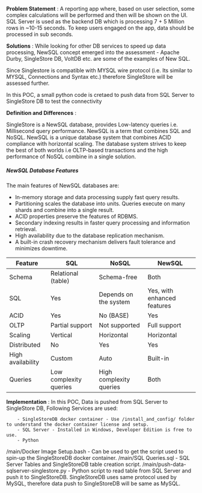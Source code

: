 
**Problem Statement** : A reporting app where, based on user selection, some complex calculations will be performed and then will be shown on the UI. SQL Server is used as the backend DB which is processing 7 + 5 Million rows in ~10-15 seconds. To keep users engaged on the app, data should be processed in sub seconds. 

**Solutions** : While looking for other DB services to speed up data processing, NewSQL concept emerged into the assessment - Apache Durby, SingleStore DB, VoltDB etc. are some of the examples of New SQL.

Since Singlestore is compatible with MYSQL wire protocol (i.e. Its similar to MYSQL, Connections and Syntax etc.) therefore SingleStore will be assessed further.

In this POC, a small python code is cretaed to push data from SQL Server to SingleStore DB to test the connectivity

**Definition and Differences** : 

SingleStore is a NewSQL database, provides Low-latency queries i.e. Millisecond query performance.
NewSQL is a term that combines SQL and NoSQL. NewSQL is a unique database system that combines ACID compliance with horizontal scaling. The database system strives to keep the best of both worlds i.e OLTP-based transactions and the high performance of NoSQL combine in a single solution.

##### NewSQL Database Features
The main features of NewSQL databases are:

- In-memory storage and data processing supply fast query results.
- Partitioning scales the database into units. Queries execute on many shards and combine into a single result.
- ACID properties preserve the features of RDBMS.
- Secondary indexing results in faster query processing and information retrieval.
- High availability due to the database replication mechanism.
- A built-in crash recovery mechanism delivers fault tolerance and minimizes downtime.


|Feature|SQL|NoSQL|NewSQL|
| -------- | ------- |-------- | ------- |
|Schema|Relational (table)|Schema-free|Both|
|SQL|Yes|Depends on the system|Yes, with enhanced features|
|ACID|Yes|No (BASE)|Yes|
|OLTP|Partial support|Not supported|Full support|
|Scaling|Vertical|Horizontal|Horizontal|
|Distributed|No|Yes|Yes|
|High availability|Custom|Auto|Built-in|
|Queries|Low complexity queries|High complexity queries|Both|

**Implementation** : 
In this POC, Data is pushed from SQL Server to SingleStore DB, Following Services are used:

        - SingleStoreDB docker container - Use /install_and_config/ folder to understand the docker container license and setup.
        - SQL Server - Installed in Windows, Developer Edition is free to use.
        - Python

/main/Docker Image Setup.bash - Can be used to get the script used to spin-up the SingleStoreDB docker container.
/main/SQL Queries.sql - SQL Server Tables and SingleStoreDB table creation script.
/main/push-data-sqlserver-singlestore.py - Python script to read table from SQL Server and push it to SingleStoreDB. SingleStoreDB uses same protocol used by MySQL, therefore data push to SingleStoreDB will be same as MySQL. 
